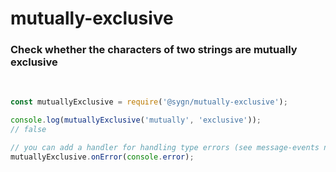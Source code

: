 # mutually-exclusive


### Check whether the characters of two strings are mutually exclusive

<br/>

```typescript
const mutuallyExclusive = require('@sygn/mutually-exclusive');

console.log(mutuallyExclusive('mutually', 'exclusive'));
// false

// you can add a handler for handling type errors (see message-events npm package)
mutuallyExclusive.onError(console.error);
```